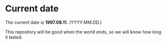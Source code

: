 # Current date

The current date is **1997.08.11.** (YYYY.MM.DD.)

This repository will be good when the world ends, so we will know how long it lasted.
